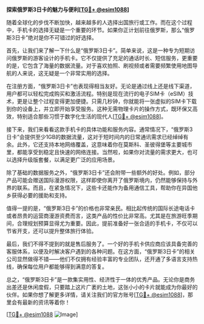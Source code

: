 **探索俄罗斯3日卡的魅力与便利[[TG💪+ @esim1088](https://t.me/s/esim1088)]**

随着全球化的步伐不断加快，越来越多的人选择出国旅行或工作。而在这个过程中，手机卡的选择无疑是一个重要的环节。如果你正计划前往俄罗斯，那么“俄罗斯3日卡”绝对是你不可错过的好选择。

首先，让我们来了解一下什么是“俄罗斯3日卡”。简单来说，这是一种专为短期访问俄罗斯的游客设计的手机卡。它不仅提供了充足的通话时长、短信服务，更重要的是，它包含了海量的数据流量。对于喜欢拍照、刷视频或者需要频繁使用地图导航的人来说，这无疑是一个非常实用的选择。

在注册方面，“俄罗斯3日卡”也表现得相当友好。无论是通过线上还是线下渠道，用户都可以轻松完成购买和激活流程。特别是现在流行的电子SIM卡（eSIM）技术，更是让整个过程变得更加便捷。只需几秒钟，你就能将一张虚拟的SIM卡下载到你的设备上，并立即开始享受服务。这种无需物理卡片的操作方式，既环保又高效，特别适合那些习惯于数字化生活的现代人[[TG💪+ @esim1088](https://t.me/s/esim1088)]。

接下来，我们来看看这款手机卡的具体功能和服务内容。通常情况下，“俄罗斯3日卡”会提供至少1GB的数据流量，这对于短时间内的日常通讯需求已经绰绰有余。此外，它还支持本地网络覆盖，这意味着你在莫斯科、圣彼得堡等主要城市里，都能享受到稳定且快速的网络连接。当然啦，如果你对流量的需求更大，也可以选择升级版套餐，以满足更广泛的应用场景。

除了基础的数据服务之外，“俄罗斯3日卡”还会附带一些额外的好处。例如，部分产品可能会赠送国际漫游权限，这样即使你离开了俄罗斯境内，仍然能够保持与外界的联系。而且，在紧急情况下，这些卡还能作为备用通信工具，帮助你在异国他乡获得必要的援助和支持。

值得一提的是，“俄罗斯3日卡”的价格也非常亲民。相比起传统的国际长途电话卡或者昂贵的运营商漫游资费而言，这类产品的性价比非常高。尤其是在旅游旺季期间，合理规划预算显得尤为重要。因此，提前准备好一张合适的手机卡，不仅可以节省开支，还可以提升整体旅行体验。

最后，我们不得不提到的就是售后服务了。一个好的手机卡供应商应该具备完善的客服体系，以便及时解决客户遇到的各种问题。在这方面，“俄罗斯3日卡”的相关公司显然做得不错——他们不仅拥有经验丰富的专业团队，还开通了多语言支持热线，确保每位用户都能够得到满意的答复。

总之，“俄罗斯3日卡”是一款集实用性、经济性于一体的优秀产品。无论你是商务出差还是休闲度假，只要踏上这片广袤的土地，这张小小的卡片就能成为你最好的伙伴。如果你想了解更多详情，请关注我们的官方账号[[TG💪+ @esim1088](https://t.me/s/esim1088)]，那里会有最新的资讯等着你！

[[TG💪+ @esim1088](https://t.me/s/esim1088) ![Image](https://i.postimg.cc/4NQfJmqS/Snipaste-2025-05-13-00-14-12.png)]
